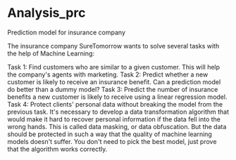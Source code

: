# Analysis_prc
Prediction model for insurance company

The insurance company SureTomorrow wants to solve several tasks with the help of Machine Learning:

Task 1: Find customers who are similar to a given customer. This will help the company's agents with marketing.
Task 2: Predict whether a new customer is likely to receive an insurance benefit. Can a prediction model do better than a dummy model?
Task 3: Predict the number of insurance benefits a new customer is likely to receive using a linear regression model.
Task 4: Protect clients' personal data without breaking the model from the previous task. It's necessary to develop a data transformation algorithm that would make it hard to recover personal information if the data fell into the wrong hands. This is called data masking, or data obfuscation. But the data should be protected in such a way that the quality of machine learning models doesn't suffer. You don't need to pick the best model, just prove that the algorithm works correctly.
